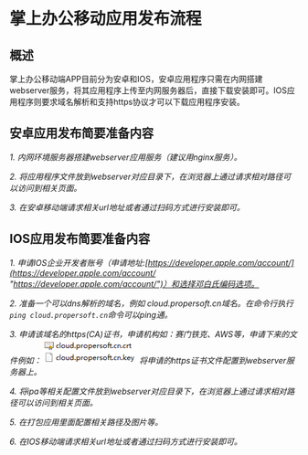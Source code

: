 # 掌上办公移动应用发布流程

## 概述

掌上办公移动端APP目前分为安卓和IOS，安卓应用程序只需在内网搭建webserver服务，将其应用程序上传至内网服务器后，直接下载安装即可。IOS应用程序则要求域名解析和支持https协议才可以下载应用程序安装。

## 安卓应用发布简要准备内容

*1. 内网环境服务器搭建webserver应用服务（建议用nginx服务）。*

*2. 将应用程序文件放到webserver对应目录下，在浏览器上通过请求相对路径可以访问到相关页面。*

*3. 在安卓移动端请求相关url地址或者通过扫码方式进行安装即可。*

## IOS应用发布简要准备内容

*1. 申请IOS企业开发者账号（申请地址:[https://developer.apple.com/account/](https://developer.apple.com/account/ "https://developer.apple.com/account/")）和选择邓白氏编码选项。*

*2. 准备一个可以dns解析的域名，例如 cloud.propersoft.cn域名。在命令行执行`ping cloud.propersoft.cn`命令可以ping通。*

*3. 申请该域名的https(CA)证书，申请机构如：赛门铁克、AWS等，申请下来的文件例如：*![image](res/01zhengshu.png)*将申请的https证书文件配置到webserver服务器上。*

*4. 将ipa等相关配置文件放到webserver对应目录下，在浏览器上通过请求相对路径可以访问到相关页面。*

*5. 在打包应用里面配置相关路径及图片等。*

*6. 在IOS移动端请求相关url地址或者通过扫码方式进行安装即可。*


